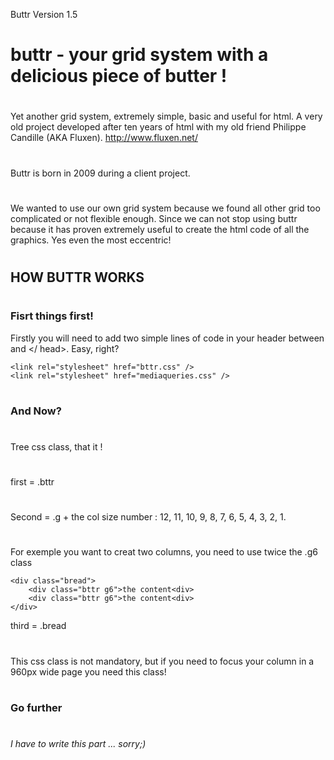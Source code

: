 Buttr Version 1.5

buttr - your grid system with a delicious piece of butter !
========================
#
Yet another grid system, extremely simple, basic and useful for html. A very old project developed after ten years of html with my old friend Philippe Candille (AKA Fluxen). http://www.fluxen.net/
#
#
Buttr is born in 2009 during a client project. 
#
We wanted to use our own grid system because we found all other grid too complicated or not flexible enough. Since we can not stop using buttr because it has proven extremely useful to create the html code of all the graphics. Yes even the most eccentric!
#
#
## HOW BUTTR WORKS
#
### Fisrt things first!
Firstly you will need to add two simple lines of code in your header between <head> and </ head>. Easy, right?

	<link rel="stylesheet" href="bttr.css" />
	<link rel="stylesheet" href="mediaqueries.css" />

#
### And Now?
#
Tree css class, that it !
#
first = .bttr
#
Second = .g + the col size number : 12, 11, 10, 9, 8, 7, 6, 5, 4, 3, 2, 1.
#
For exemple you want to creat two columns, you need to use twice the .g6 class

	<div class="bread">
		<div class="bttr g6">the content<div>
		<div class="bttr g6">the content<div>
	</div>

third = .bread
#
This css class is not mandatory, but if you need to focus your column in a 960px wide page you need this class!
#
### Go further
#
*I have to write this part ... sorry;)*
